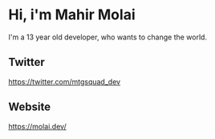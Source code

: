 # Hi, i'm Mahir Molai
I'm a 13 year old developer, who wants to change the world.

## Twitter
https://twitter.com/mtgsquad_dev

## Website
https://molai.dev/
